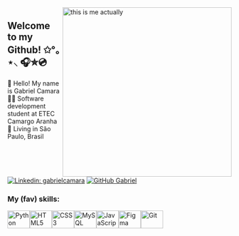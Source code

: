 <img align="right" alt="this is me actually" height="380" src="https://media.giphy.com/media/v1.Y2lkPTc5MGI3NjExMWp5dWpiNmd3cXB0bmlyajgxZjQxZWM0cHk5OWFpMW9qMTBtZGpyOSZlcD12MV9pbnRlcm5hbF9naWZfYnlfaWQmY3Q9Zw/5fQyd7jM58m5y/giphy.gif">
<h2> Welcome to my Github! ✩°｡⋆⸜ 🎧✮💿 </h2>

<p align="left">
👋 Hello! My name is Gabriel Camara</br>👨‍💻 Software development student at <a href="http://eteccamargoaranha.com.br/" style="text-decoration: none;">ETEC Camargo Aranha</a></br>📍 Living in São Paulo, Brasil</p>

[![Linkedin: gabrielcamara](https://img.shields.io/badge/-gabrielcamara-blue?style=flat&logo=Linkedin&logoColor=white&link=https://www.linkedin.com/in/gabriel-c-23a2942b6/)](https://www.linkedin.com/in/gabriel-c-23a2942b6/)
[![GitHub Gabriel](https://img.shields.io/github/followers/gbr3lcam)](https://github.com/gbr3lcam)

<h3>My (fav) skills:</h3>

<div style="display: flex">
<img alt="Python" height="40" width="50" src="https://cdn.jsdelivr.net/gh/devicons/devicon@latest/icons/python/python-plain.svg" />  
<img alt="HTML5" height="40" width="50" src="https://cdn.jsdelivr.net/gh/devicons/devicon@latest/icons/html5/html5-plain.svg" />
<img alt="CSS3" height="40" width="50" src="https://cdn.jsdelivr.net/gh/devicons/devicon@latest/icons/css3/css3-plain.svg" />
<img alt="MySQL" height="40" width="50" src="https://cdn.jsdelivr.net/gh/devicons/devicon@latest/icons/mysql/mysql-original.svg" />
<img alt="JavaScript" height="40" width="50" src="https://cdn.jsdelivr.net/gh/devicons/devicon@latest/icons/javascript/javascript-plain.svg" />
<img alt="Figma" height="40" width="50" src="https://cdn.jsdelivr.net/gh/devicons/devicon@latest/icons/figma/figma-original.svg" />
<img alt="Git" height="40" width="50" src="https://cdn.jsdelivr.net/gh/devicons/devicon@latest/icons/git/git-original.svg" />
</div>